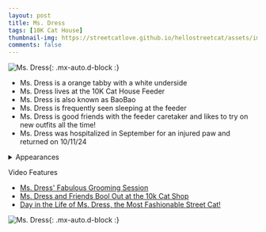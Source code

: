 ```yaml
---
layout: post
title: Ms. Dress
tags: [10K Cat House]
thumbnail-img: https://streetcatlove.github.io/hellostreetcat/assets/img/ms_dress.png
comments: false
---
```


![Ms. Dress](https://streetcatlove.github.io/hellostreetcat/assets/img/ms_dress.png){: .mx-auto.d-block :}

* Ms. Dress is a orange tabby with a white underside
* Ms. Dress lives at the 10K Cat House Feeder
* Ms. Dress is also known as BaoBao
* Ms. Dress is frequently seen sleeping at the feeder
* Ms. Dress is good friends with the feeder caretaker and likes to try on new outfits all the time!
* Ms. Dress was hospitalized in September for an injured paw and returned on 10/11/24

<details>
<summary>Appearances</summary>
<ul>
	<li><a href="https://youtu.be/l64915LZFco?t=3091">6/23/24 16:35</a></li>
	<li><a href="https://youtu.be/wj7dxvteN4s?t=34568">7/22/24 21:37</a></li>
	<li><a href="https://youtu.be/qzF7rNPdw5Y?t=35366">8/5/24 21:49</a></li>
	<li><a href="https://youtu.be/EGIyo47E1m0?t=4492">10/11/24 01:18</a></li>
	<li><a href="https://youtu.be/TM3EkYlF5sg?t=24759">11/15/2024 20:06</a></li>
	<li><a href="https://youtu.be/3K8jYGhCRc8?t=368">11/28/24 00:51</a></li>
	<li><a href="https://youtu.be/kDlhTJ7ZBuk?t=2010">11/30/24 13:38</a></li>
	<li><a href="https://youtu.be/LMqoX_VxbgE?">12/3/24</a></li>
	<li><a href="https://youtu.be/q8OOoNWIRSg?t=33267">12/8/24 22:12</a></li>
	<li><a href="https://youtu.be/pldEZrU8FZM?t=14389">12/11/24 16:52</a></li>
</ul>
</details>

Video Features
* [Ms. Dress' Fabulous Grooming Session](https://www.youtube.com/watch?v=8HPbk3OzzH4)
* [Ms. Dress and Friends Bool Out at the 10k Cat Shop](https://www.youtube.com/watch?v=Jg-_NGSiXFc)
* [Day in the Life of Ms. Dress, the Most Fashionable Street Cat!](https://www.youtube.com/watch?v=17nE5QURc-I)

![Ms. Dress](https://streetcatlove.github.io/hellostreetcat/assets/img/ms_dress0.png){: .mx-auto.d-block :}
